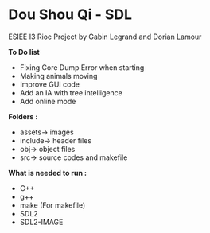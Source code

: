 # Dou Shou Qi - SDL

 ESIEE I3 Rioc Project by Gabin Legrand and Dorian Lamour

**To Do list**

* Fixing Core Dump Error when starting
* Making animals moving
* Improve GUI code
* Add an IA with tree intelligence
* Add online mode

**Folders :**

* assets-> images
* include-> header files
* obj-> object files
* src-> source codes and makefile

**What is needed to run :**

* C++
* g++
* make (For makefile)
* SDL2
* SDL2-IMAGE